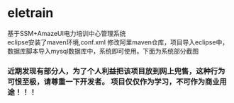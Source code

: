 # eletrain
   基于SSM+AmazeUI电力培训中心管理系统<br/>
   eclipse安装了maven环境,conf.xml 修改阿里maven仓库，项目导入eclipse中，数据库脚本导入mysql数据库中，系统即可使用。下面为系统部分截图<br/>

### 近期发现有部分人，为了个人利益把该项目放到网上兜售，这种行为可恨至极，请尊重一下开发者。 项目仅仅作为学习，不可作为商业用途！！！
